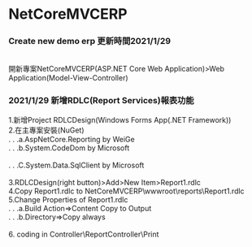 # NetCoreMVCERP
  <h3>Create new demo erp 更新時間2021/1/29 </h3></br>
  開新專案NetCoreMVCERP(ASP.NET Core Web Application)>Web Application(Model-View-Controller)</br>
  
  <h3>2021/1/29 新增RDLC(Report Services)報表功能</h3>
    1.新增Project RDLCDesign(Windows Forms App(.NET Framework)) </br>
    2.在主專案安裝(NuGet) </br>
    . . .a.AspNetCore.Reporting by WeiGe</br>
    . . .b.System.CodeDom by Microsoft</br></br>
    . . .C.System.Data.SqlClient by Microsoft</br></br>
    3.RDLCDesign(right button)>Add>New Item>Report1.rdlc </br>
    4.Copy Report1.rdlc to NetCoreMVCERP\wwwroot\reports\Report1.rdlc </br>
    5.Change Properties of Report1.rdlc </br>
    . . .a.Build Action=>Content Copy to Output </br>
    . . .b.Directory=>Copy always</br></br>
    6. coding in Controller\ReportController\Print
    
